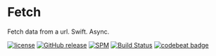 # Fetch
Fetch data from a url. Swift. Async.

[![license](https://img.shields.io/github/license/mashape/apistatus.svg)]()
[![GitHub release](https://img.shields.io/github/release/randymarsh77/fetch.svg)]()
[![SPM](https://img.shields.io/badge/SPM-compatible-brightgreen.svg)](https://github.com/apple/swift-package-manager)
[![Build Status](https://api.travis-ci.org/randymarsh77/fetch.svg?branch=master)](https://travis-ci.org/randymarsh77/sockets)
[![codebeat badge](https://codebeat.co/badges/bb879963-07d2-4684-8d16-be857a2442bd)](https://codebeat.co/projects/github-com-randymarsh77-fetch)
